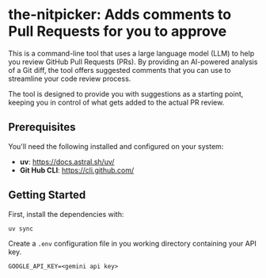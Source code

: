 # the-nitpicker: Adds comments to Pull Requests for you to approve

This is a command-line tool that uses a large language model (LLM) to help you review GitHub Pull Requests (PRs). By providing an AI-powered analysis of a Git diff, the tool offers suggested comments that you can use to streamline your code review process.

The tool is designed to provide you with suggestions as a starting point, keeping you in control of what gets added to the actual PR review.

## Prerequisites

You'll need the following installed and configured on your system:

- **uv**: https://docs.astral.sh/uv/
- **Git Hub CLI**: https://cli.github.com/

## Getting Started

First, install the dependencies with:

```bash
uv sync
```

Create a `.env` configuration file in you working directory containing your API key.

```
GOOGLE_API_KEY=<gemini api key>
```

